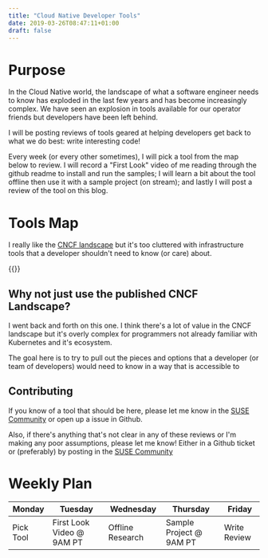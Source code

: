 ```yaml
---
title: "Cloud Native Developer Tools"
date: 2019-03-26T08:47:11+01:00
draft: false
---
```




# Purpose

In the Cloud Native world, the landscape of what a software engineer needs to know has exploded in the last few years and has become increasingly complex. We have seen an explosion in tools available for our operator friends but developers have been left behind.

I will be posting reviews of tools geared at helping developers get back to what we do best: write interesting code!

Every week (or every other sometimes), I will pick a tool from the map below to review. I will record a "First Look" video of me reading through the github readme to install and run the samples; I will learn a bit about the tool offline then use it with a sample project (on stream); and lastly I will post a review of the tool on this blog. 


# Tools Map

I really like the [CNCF landscape](https://landscape.cncf.io) but it's too cluttered with infrastructure tools that a developer shouldn't need to know (or care) about. 

{{<tools-map >}}

## Why not just use the published CNCF Landscape?

I went back and forth on this one. I think there's a lot of value in the CNCF landscape but it's overly complex for programmers not already familiar with Kubernetes and it's ecosystem. 

The goal here is to try to pull out the pieces and options that a developer (or team of developers) would need to know in a way that is accessible to 

## Contributing

If you know of a tool that should be here, please let me know in the [SUSE Community](https://community.suse.com) or open up a issue in Github.

Also, if there's anything that's not clear in any of these reviews or I'm making any poor assumptions, please let me know! Either in a Github ticket or (preferably) by posting in the [SUSE Community](https://community.suse.com)


# Weekly Plan

|Monday|Tuesday|Wednesday|Thursday|Friday|
|------|-------|---------|--------|------|
|Pick Tool|First Look Video @ 9AM PT|Offline Research| Sample Project @ 9AM PT| Write Review|